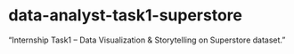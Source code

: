 # data-analyst-task1-superstore
“Internship Task1 – Data Visualization &amp; Storytelling on Superstore dataset.”
